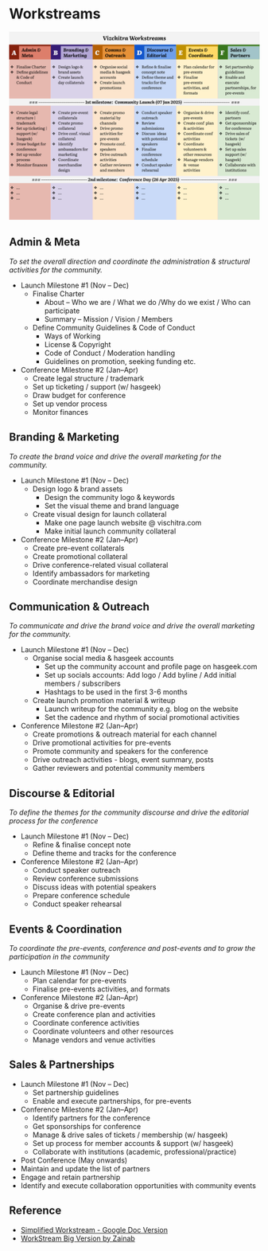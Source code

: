 # Workstreams

![](../assets/Workstreams.svg)

## **Admin & Meta**

*To set the overall direction and coordinate the administration & structural activities for the community.*

* Launch Milestone \#1 (Nov – Dec)  
  * Finalise Charter  
    * About – Who we are / What we do /Why do we exist / Who can participate  
    * Summary –  Mission / Vision / Members   
  * Define Community Guidelines  & Code of Conduct  
    * Ways of Working  
    * License & Copyright  
    * Code of Conduct / Moderation handling  
    * Guidelines  on promotion, seeking funding etc.  
* Conference Milestone \#2 (Jan–Apr)  
  * Create legal structure / trademark  
  * Set up ticketing / support (w/ hasgeek)  
  * Draw budget for conference   
  * Set up vendor process   
  * Monitor finances

## **Branding & Marketing**

*To create the brand voice and drive the overall marketing for the community.*

* Launch Milestone \#1 (Nov – Dec)  
  * Design logo & brand assets  
    * Design the community logo & keywords  
    * Set the visual theme and brand language  
  * Create visual design for launch collateral  
    * Make one page launch website @ vischitra.com   
    * Make initial launch community collateral  
* Conference Milestone \#2 (Jan–Apr)  
  * Create pre-event collaterals  
  * Create promotional collateral   
  * Drive conference-related visual collateral  
  * Identify ambassadors for marketing  
  * Coordinate merchandise design

## **Communication & Outreach**

*To communicate and drive the brand voice and drive the overall marketing for the community.*

* Launch Milestone \#1 (Nov – Dec)  
  * Organise social media & hasgeek accounts  
    * Set up the community account and profile page on hasgeek.com  
    * Set up socials accounts: Add logo / Add  byline / Add initial members / subscribers  
    * Hashtags to be used in the first 3-6 months  
  * Create launch promotion material & writeup  
    * Launch writeup for the community e.g. blog on the website  
    * Set the cadence and rhythm of  social promotional activities  
* Conference Milestone \#2 (Jan–Apr)  
  * Create promotions & outreach material for each channel  
  * Drive promotional activities for pre-events  
  * Promote community and speakers for the conference  
  * Drive outreach activities \- blogs, event summary, posts  
  * Gather reviewers and potential community members

## **Discourse & Editorial**

*To define the themes for the community discourse and drive the editorial process for the conference* 

* Launch Milestone \#1 (Nov – Dec)  
  * Refine & finalise concept note  
  * Define theme and tracks for the conference  
* Conference Milestone \#2 (Jan–Apr)  
  * Conduct speaker outreach  
  * Review conference submissions  
  * Discuss  ideas with potential speakers   
  * Prepare conference schedule  
  * Conduct speaker rehearsal

## **Events & Coordination** 

*To coordinate the pre-events, conference and post-events  and to grow the participation in the community* 

* Launch Milestone \#1 (Nov – Dec)  
  * Plan calendar for pre-events  
  * Finalise pre-events activities, and formats  
* Conference Milestone \#2 (Jan–Apr)		  
  * Organise & drive pre-events   
  * Create conference plan and activities  
  * Coordinate conference activities  
  * Coordinate volunteers and other resources  
  * Manage vendors and venue activities

## **Sales & Partnerships**

* Launch Milestone \#1 (Nov – Dec)  
  * Set partnership guidelines  
  * Enable and execute partnerships, for pre-events   
* Conference Milestone \#2 (Jan–Apr)  
  * Identify partners for the conference  
  * Get sponsorships for conference   
  * Manage & drive sales of  tickets / membership  (w/ hasgeek)  
  * Set up process for member accounts & support (w/ hasgeek)  
  * Collaborate with institutions (academic, professional/practice)  
* Post Conference (May onwards)  
* Maintain and update the list of partners   
* Engage and retain partnership  
* Identify and execute collaboration opportunities with community events 


## Reference
 - [Simplified Workstream - Google Doc Version](https://docs.google.com/document/d/1puyOXvela5CPJVWwbSLKoluEIjxlhA2EPD2UG6cRkeA/edit?usp=sharing)
 - [WorkStream Big Version by Zainab](https://docs.google.com/document/d/1xmkKsOxMszsNY2I8hKmLDSRdzZHJ1k-0S5oCNk0syvg/edit?tab=t.0#heading=h.f7veoewxt60t)